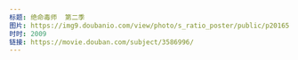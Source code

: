 ```yaml
---
标题: 绝命毒师  第二季
图片: https://img9.doubanio.com/view/photo/s_ratio_poster/public/p2016505705.jpg
时时: 2009
链接: https://movie.douban.com/subject/3586996/
---
```

